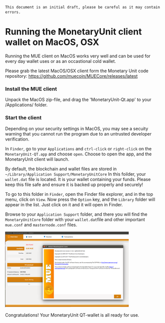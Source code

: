     This document is an initial draft, please be careful as it may contain errors.

# Running the MonetaryUnit client wallet on MacOS, OSX

Running the MUE client on MacOS works very well and can be used for every day wallet uses or as an occastional cold wallet.

Please grab the latest MacOS/OSX client form the Monetary Unit code repository: https://github.com/muecoin/MUECore/releases/latest

### Install the MUE client

Unpack the MacOS zip-file, and drag the 'MonetaryUnit-Qt.app' to your /Applications/ folder.
    

### Start the client

Depending on your security settings in MacOS, you may see a secuity warning that you cannot run the program due to an untrusted developer verification.

In `Finder`, go to your `Applications` and `ctrl-click` or `right-click` on the `MonetaryUnit-QT.app` and choose `open`. Choose to open the app, and the MonetaryUnit client will launch.    

By default, the blockchain and wallet files are stored in `~/Library/Application Support/MonetaryUnitCore`
In this foilder, your `wallet.dat` file is located. It is your wallet containing your funds. Please keep this file safe and ensure it is backed up properly and securely!

To go to this folder in `Finder`, open the Finder file explorer, and in the top menu, click on `View`. Now press the `Option` key, and the `Library` folder will appear in the list. Just click on it and it will open in Finder.

Browse to your `Application Support` folder, and there you will find the `MonetaryUnitCore` folder with your `wallet.dat`file and other important `mue.conf` and `masternode.conf` files.

<a href="Images/ubuntu-mue-qt.png"><img src="Images/ubuntu-mue-qt.png" width="400" ></a>

Congratulations! Your MonetaryUnit QT-wallet is all ready for use.
